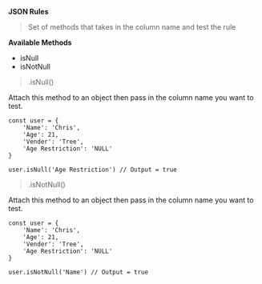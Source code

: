 <b>JSON Rules</b>

> Set of methods that takes in the column name and test the rule

<b>Available Methods</b>

<ul>
    <li>isNull</li>
    <li>isNotNull</li>
</ul>



> .isNull()

<p>Attach this method to an object then pass in the column name you want to test.</p>

```
const user = {
    'Name': 'Chris',
    'Age': 21,
    'Vender': 'Tree',
    'Age Restriction': 'NULL'
}

user.isNull('Age Restriction') // Output = true
```

> .isNotNull()

<p>Attach this method to an object then pass in the column name you want to test.</p>

```
const user = {
    'Name': 'Chris',
    'Age': 21,
    'Vender': 'Tree',
    'Age Restriction': 'NULL'
}

user.isNotNull('Name') // Output = true
```